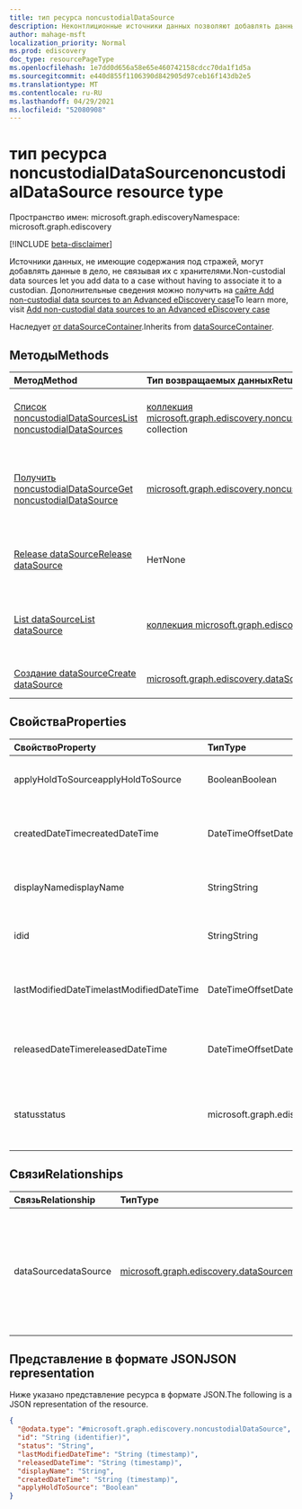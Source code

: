 ```yaml
---
title: тип ресурса noncustodialDataSource
description: Неконтлиционные источники данных позволяют добавлять данные в дело, не связывая их с хранителями
author: mahage-msft
localization_priority: Normal
ms.prod: ediscovery
doc_type: resourcePageType
ms.openlocfilehash: 1e7dd0d656a58e65e460742158cdcc70da1f1d5a
ms.sourcegitcommit: e440d855f1106390d842905d97ceb16f143db2e5
ms.translationtype: MT
ms.contentlocale: ru-RU
ms.lasthandoff: 04/29/2021
ms.locfileid: "52080908"
---
```

# <a name="noncustodialdatasource-resource-type"></a><span data-ttu-id="2680f-103">тип ресурса noncustodialDataSource</span><span class="sxs-lookup"><span data-stu-id="2680f-103">noncustodialDataSource resource type</span></span>

<span data-ttu-id="2680f-104">Пространство имен: microsoft.graph.ediscovery</span><span class="sxs-lookup"><span data-stu-id="2680f-104">Namespace: microsoft.graph.ediscovery</span></span>

[!INCLUDE [beta-disclaimer](../../includes/beta-disclaimer.md)]

<span data-ttu-id="2680f-105">Источники данных, не имеющие содержания под стражей, могут добавлять данные в дело, не связывая их с хранителями.</span><span class="sxs-lookup"><span data-stu-id="2680f-105">Non-custodial data sources let you add data to a case without having to associate it to a custodian.</span></span> <span data-ttu-id="2680f-106">Дополнительные сведения можно получить на [сайте Add non-custodial data sources to an Advanced eDiscovery case](https://docs.microsoft.com/microsoft-365/compliance/non-custodial-data-sources)</span><span class="sxs-lookup"><span data-stu-id="2680f-106">To learn more, visit [Add non-custodial data sources to an Advanced eDiscovery case ](https://docs.microsoft.com/microsoft-365/compliance/non-custodial-data-sources)</span></span>

<span data-ttu-id="2680f-107">Наследует [от dataSourceContainer](../resources/ediscovery-datasourcecontainer.md).</span><span class="sxs-lookup"><span data-stu-id="2680f-107">Inherits from [dataSourceContainer](../resources/ediscovery-datasourcecontainer.md).</span></span>

## <a name="methods"></a><span data-ttu-id="2680f-108">Методы</span><span class="sxs-lookup"><span data-stu-id="2680f-108">Methods</span></span>

|<span data-ttu-id="2680f-109">Метод</span><span class="sxs-lookup"><span data-stu-id="2680f-109">Method</span></span>|<span data-ttu-id="2680f-110">Тип возвращаемых данных</span><span class="sxs-lookup"><span data-stu-id="2680f-110">Return type</span></span>|<span data-ttu-id="2680f-111">Описание</span><span class="sxs-lookup"><span data-stu-id="2680f-111">Description</span></span>|
|:---|:---|:---|
|[<span data-ttu-id="2680f-112">Список noncustodialDataSources</span><span class="sxs-lookup"><span data-stu-id="2680f-112">List noncustodialDataSources</span></span>](../api/ediscovery-noncustodialdatasource-list.md)|<span data-ttu-id="2680f-113">[коллекция microsoft.graph.ediscovery.noncustodialDataSource](../resources/ediscovery-noncustodialdatasource.md)</span><span class="sxs-lookup"><span data-stu-id="2680f-113">[microsoft.graph.ediscovery.noncustodialDataSource](../resources/ediscovery-noncustodialdatasource.md) collection</span></span>|<span data-ttu-id="2680f-114">Получите список объектов [noncustodialDataSource](../resources/ediscovery-noncustodialdatasource.md) и их свойств.</span><span class="sxs-lookup"><span data-stu-id="2680f-114">Get a list of the [noncustodialDataSource](../resources/ediscovery-noncustodialdatasource.md) objects and their properties.</span></span>|
|[<span data-ttu-id="2680f-115">Получить noncustodialDataSource</span><span class="sxs-lookup"><span data-stu-id="2680f-115">Get noncustodialDataSource</span></span>](../api/ediscovery-noncustodialdatasource-get.md)|[<span data-ttu-id="2680f-116">microsoft.graph.ediscovery.noncustodialDataSource</span><span class="sxs-lookup"><span data-stu-id="2680f-116">microsoft.graph.ediscovery.noncustodialDataSource</span></span>](../resources/ediscovery-noncustodialdatasource.md)|<span data-ttu-id="2680f-117">Ознакомьтесь с свойствами и отношениями [объекта noncustodialDataSource.](../resources/ediscovery-noncustodialdatasource.md)</span><span class="sxs-lookup"><span data-stu-id="2680f-117">Read the properties and relationships of a [noncustodialDataSource](../resources/ediscovery-noncustodialdatasource.md) object.</span></span>|
|[<span data-ttu-id="2680f-118">Release dataSource</span><span class="sxs-lookup"><span data-stu-id="2680f-118">Release dataSource</span></span>](../api/ediscovery-noncustodialdatasource-release.md)|<span data-ttu-id="2680f-119">Нет</span><span class="sxs-lookup"><span data-stu-id="2680f-119">None</span></span>|<span data-ttu-id="2680f-120">Освобождает источник данных, не относясь к данным, не относяся к опеке.</span><span class="sxs-lookup"><span data-stu-id="2680f-120">Releases a non-custodial data source.</span></span>|
|[<span data-ttu-id="2680f-121">List dataSource</span><span class="sxs-lookup"><span data-stu-id="2680f-121">List dataSource</span></span>](../api/ediscovery-noncustodialdatasource-list-datasource.md)|<span data-ttu-id="2680f-122">[коллекция microsoft.graph.ediscovery.dataSource](../resources/ediscovery-datasource.md)</span><span class="sxs-lookup"><span data-stu-id="2680f-122">[microsoft.graph.ediscovery.dataSource](../resources/ediscovery-datasource.md) collection</span></span>|<span data-ttu-id="2680f-123">Получите ресурсы dataSource из свойства навигации dataSource.</span><span class="sxs-lookup"><span data-stu-id="2680f-123">Get the dataSource resources from the dataSource navigation property.</span></span>|
|[<span data-ttu-id="2680f-124">Создание dataSource</span><span class="sxs-lookup"><span data-stu-id="2680f-124">Create dataSource</span></span>](../api/ediscovery-noncustodialdatasource-post.md)|[<span data-ttu-id="2680f-125">microsoft.graph.ediscovery.dataSource</span><span class="sxs-lookup"><span data-stu-id="2680f-125">microsoft.graph.ediscovery.dataSource</span></span>](../resources/ediscovery-datasource.md)|<span data-ttu-id="2680f-126">Создание нового объекта dataSource.</span><span class="sxs-lookup"><span data-stu-id="2680f-126">Create a new dataSource object.</span></span>|

## <a name="properties"></a><span data-ttu-id="2680f-127">Свойства</span><span class="sxs-lookup"><span data-stu-id="2680f-127">Properties</span></span>

|<span data-ttu-id="2680f-128">Свойство</span><span class="sxs-lookup"><span data-stu-id="2680f-128">Property</span></span>|<span data-ttu-id="2680f-129">Тип</span><span class="sxs-lookup"><span data-stu-id="2680f-129">Type</span></span>|<span data-ttu-id="2680f-130">Описание</span><span class="sxs-lookup"><span data-stu-id="2680f-130">Description</span></span>|
|:---|:---|:---|
|<span data-ttu-id="2680f-131">applyHoldToSource</span><span class="sxs-lookup"><span data-stu-id="2680f-131">applyHoldToSource</span></span>|<span data-ttu-id="2680f-132">Boolean</span><span class="sxs-lookup"><span data-stu-id="2680f-132">Boolean</span></span>|<span data-ttu-id="2680f-133">Указывает, применяется ли удержание к источнику данных без хранения (например, к почтовому ящику или сайту).</span><span class="sxs-lookup"><span data-stu-id="2680f-133">Indicates if hold is applied to non-custodial data source (such as mailbox or site).</span></span>|
|<span data-ttu-id="2680f-134">createdDateTime</span><span class="sxs-lookup"><span data-stu-id="2680f-134">createdDateTime</span></span>|<span data-ttu-id="2680f-135">DateTimeOffset</span><span class="sxs-lookup"><span data-stu-id="2680f-135">DateTimeOffset</span></span>|<span data-ttu-id="2680f-136">Создана дата и время nonCustodialDataSource.</span><span class="sxs-lookup"><span data-stu-id="2680f-136">Created date and time of the nonCustodialDataSource.</span></span> <span data-ttu-id="2680f-137">Наследуется [от microsoft.graph.ediscovery.dataSourceContainer](../resources/ediscovery-datasourcecontainer.md).</span><span class="sxs-lookup"><span data-stu-id="2680f-137">Inherited from [microsoft.graph.ediscovery.dataSourceContainer](../resources/ediscovery-datasourcecontainer.md).</span></span>|
|<span data-ttu-id="2680f-138">displayName</span><span class="sxs-lookup"><span data-stu-id="2680f-138">displayName</span></span>|<span data-ttu-id="2680f-139">String</span><span class="sxs-lookup"><span data-stu-id="2680f-139">String</span></span>|<span data-ttu-id="2680f-140">Отображение имени noncustodialDataSource.</span><span class="sxs-lookup"><span data-stu-id="2680f-140">Display name of the noncustodialDataSource.</span></span> <span data-ttu-id="2680f-141">Наследуется [от microsoft.graph.ediscovery.dataSourceContainer](../resources/ediscovery-datasourcecontainer.md).</span><span class="sxs-lookup"><span data-stu-id="2680f-141">Inherited from [microsoft.graph.ediscovery.dataSourceContainer](../resources/ediscovery-datasourcecontainer.md).</span></span>|
|<span data-ttu-id="2680f-142">id</span><span class="sxs-lookup"><span data-stu-id="2680f-142">id</span></span>|<span data-ttu-id="2680f-143">String</span><span class="sxs-lookup"><span data-stu-id="2680f-143">String</span></span>|<span data-ttu-id="2680f-144">Уникальный идентификатор nonCustodialDataSource.</span><span class="sxs-lookup"><span data-stu-id="2680f-144">Unique identifier of the nonCustodialDataSource.</span></span> <span data-ttu-id="2680f-145">Наследуется от [сущности](../resources/entity.md).</span><span class="sxs-lookup"><span data-stu-id="2680f-145">Inherited from [entity](../resources/entity.md).</span></span>|
|<span data-ttu-id="2680f-146">lastModifiedDateTime</span><span class="sxs-lookup"><span data-stu-id="2680f-146">lastModifiedDateTime</span></span>|<span data-ttu-id="2680f-147">DateTimeOffset</span><span class="sxs-lookup"><span data-stu-id="2680f-147">DateTimeOffset</span></span>|<span data-ttu-id="2680f-148">Последняя измененная дата и время nonCustodialDataSource.</span><span class="sxs-lookup"><span data-stu-id="2680f-148">Last modified date and time of the nonCustodialDataSource.</span></span> <span data-ttu-id="2680f-149">Наследуется [от microsoft.graph.ediscovery.dataSourceContainer](../resources/ediscovery-datasourcecontainer.md).</span><span class="sxs-lookup"><span data-stu-id="2680f-149">Inherited from [microsoft.graph.ediscovery.dataSourceContainer](../resources/ediscovery-datasourcecontainer.md).</span></span>|
|<span data-ttu-id="2680f-150">releasedDateTime</span><span class="sxs-lookup"><span data-stu-id="2680f-150">releasedDateTime</span></span>|<span data-ttu-id="2680f-151">DateTimeOffset</span><span class="sxs-lookup"><span data-stu-id="2680f-151">DateTimeOffset</span></span>|<span data-ttu-id="2680f-152">Дата и время освобождения nonCustodialDataSource из дела.</span><span class="sxs-lookup"><span data-stu-id="2680f-152">Date and time that the nonCustodialDataSource was released from the case.</span></span> <span data-ttu-id="2680f-153">Наследуется [от microsoft.graph.ediscovery.dataSourceContainer](../resources/ediscovery-datasourcecontainer.md).</span><span class="sxs-lookup"><span data-stu-id="2680f-153">Inherited from [microsoft.graph.ediscovery.dataSourceContainer](../resources/ediscovery-datasourcecontainer.md).</span></span>|
|<span data-ttu-id="2680f-154">status</span><span class="sxs-lookup"><span data-stu-id="2680f-154">status</span></span>|<span data-ttu-id="2680f-155">microsoft.graph.ediscovery.dataSourceContainerStatus</span><span class="sxs-lookup"><span data-stu-id="2680f-155">microsoft.graph.ediscovery.dataSourceContainerStatus</span></span>|<span data-ttu-id="2680f-156">Последний статус nonCustodialDataSource.</span><span class="sxs-lookup"><span data-stu-id="2680f-156">Latest status of the nonCustodialDataSource.</span></span> <span data-ttu-id="2680f-157">Наследуется [от microsoft.graph.ediscovery.dataSourceContainer](../resources/ediscovery-datasourcecontainer.md).</span><span class="sxs-lookup"><span data-stu-id="2680f-157">Inherited from [microsoft.graph.ediscovery.dataSourceContainer](../resources/ediscovery-datasourcecontainer.md).</span></span> <span data-ttu-id="2680f-158">Возможные значения: `Active`, `Released`.</span><span class="sxs-lookup"><span data-stu-id="2680f-158">Possible values are: `Active`, `Released`.</span></span>|

## <a name="relationships"></a><span data-ttu-id="2680f-159">Связи</span><span class="sxs-lookup"><span data-stu-id="2680f-159">Relationships</span></span>

|<span data-ttu-id="2680f-160">Связь</span><span class="sxs-lookup"><span data-stu-id="2680f-160">Relationship</span></span>|<span data-ttu-id="2680f-161">Тип</span><span class="sxs-lookup"><span data-stu-id="2680f-161">Type</span></span>|<span data-ttu-id="2680f-162">Описание</span><span class="sxs-lookup"><span data-stu-id="2680f-162">Description</span></span>|
|:---|:---|:---|
|<span data-ttu-id="2680f-163">dataSource</span><span class="sxs-lookup"><span data-stu-id="2680f-163">dataSource</span></span>|[<span data-ttu-id="2680f-164">microsoft.graph.ediscovery.dataSource</span><span class="sxs-lookup"><span data-stu-id="2680f-164">microsoft.graph.ediscovery.dataSource</span></span>](../resources/ediscovery-datasource.md)|<span data-ttu-id="2680f-165">Источник данных пользователя или SharePoint в качестве источника данных, не в качестве источника данных, не в виде хранения.</span><span class="sxs-lookup"><span data-stu-id="2680f-165">User source or SharePoint site data source as non-custodial data source.</span></span>|

## <a name="json-representation"></a><span data-ttu-id="2680f-166">Представление в формате JSON</span><span class="sxs-lookup"><span data-stu-id="2680f-166">JSON representation</span></span>

<span data-ttu-id="2680f-167">Ниже указано представление ресурса в формате JSON.</span><span class="sxs-lookup"><span data-stu-id="2680f-167">The following is a JSON representation of the resource.</span></span>
<!-- {
  "blockType": "resource",
  "keyProperty": "id",
  "@odata.type": "microsoft.graph.ediscovery.noncustodialDataSource",
  "baseType": "microsoft.graph.ediscovery.dataSourceContainer",
  "openType": false
}
-->

``` json
{
  "@odata.type": "#microsoft.graph.ediscovery.noncustodialDataSource",
  "id": "String (identifier)",
  "status": "String",
  "lastModifiedDateTime": "String (timestamp)",
  "releasedDateTime": "String (timestamp)",
  "displayName": "String",
  "createdDateTime": "String (timestamp)",
  "applyHoldToSource": "Boolean"
}
```

